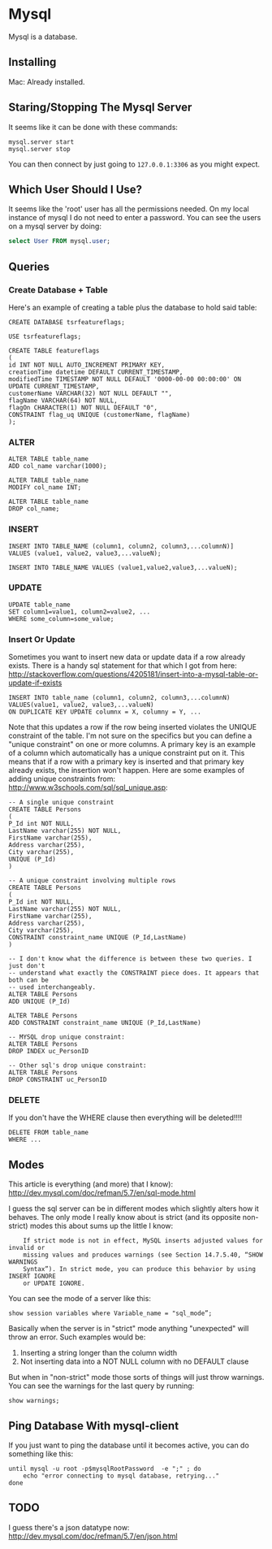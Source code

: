 Mysql
=====

Mysql is a database.

Installing
----------

Mac: Already installed.

Staring/Stopping The Mysql Server
---------------------------------

It seems like it can be done with these commands:

```
mysql.server start
mysql.server stop
```

You can then connect by just going to `127.0.0.1:3306` as you might expect.

Which User Should I Use?
------------------------

It seems like the 'root' user has all the permissions needed. On my local
instance of mysql I do not need to enter a password. You can see the users on
a mysql server by doing:

```sql
select User FROM mysql.user;
```

Queries
-------

### Create Database + Table

Here's an example of creating a table plus the database to hold said table:

```
CREATE DATABASE tsrfeatureflags;

USE tsrfeatureflags;

CREATE TABLE featureflags
(
id INT NOT NULL AUTO_INCREMENT PRIMARY KEY,
creationTime datetime DEFAULT CURRENT_TIMESTAMP,
modifiedTime TIMESTAMP NOT NULL DEFAULT '0000-00-00 00:00:00' ON UPDATE CURRENT_TIMESTAMP,
customerName VARCHAR(32) NOT NULL DEFAULT "",
flagName VARCHAR(64) NOT NULL,
flagOn CHARACTER(1) NOT NULL DEFAULT "0",
CONSTRAINT flag_uq UNIQUE (customerName, flagName)
);
```

### ALTER

```
ALTER TABLE table_name
ADD col_name varchar(1000);

ALTER TABLE table_name
MODIFY col_name INT;

ALTER TABLE table_name
DROP col_name;
```

### INSERT

```
INSERT INTO TABLE_NAME (column1, column2, column3,...columnN)]  
VALUES (value1, value2, value3,...valueN);
 
INSERT INTO TABLE_NAME VALUES (value1,value2,value3,...valueN);
```

### UPDATE

```
UPDATE table_name
SET column1=value1, column2=value2, ...
WHERE some_column=some_value;
```

### Insert Or Update

Sometimes you want to insert new data or update data if a row already exists.
There is a handy sql statement for that which I got from here:
http://stackoverflow.com/questions/4205181/insert-into-a-mysql-table-or-update-if-exists

```
INSERT INTO table_name (column1, column2, column3,...columnN)
VALUES(value1, value2, value3,...valueN)
ON DUPLICATE KEY UPDATE columnx = X, columny = Y, ...
```

Note that this updates a row if the row being inserted violates the UNIQUE
constraint of the table. I'm not sure on the specifics but you can define a
"unique constraint" on one or more columns. A primary key is an example of a
column which automatically has a unique constraint put on it. This means that
if a row with a primary key is inserted and that primary key already exists,
the insertion won't happen. Here are some examples of adding unique
constraints from: http://www.w3schools.com/sql/sql_unique.asp:

```
-- A single unique constraint
CREATE TABLE Persons
(
P_Id int NOT NULL,
LastName varchar(255) NOT NULL,
FirstName varchar(255),
Address varchar(255),
City varchar(255),
UNIQUE (P_Id)
)

-- A unique constraint involving multiple rows
CREATE TABLE Persons
(
P_Id int NOT NULL,
LastName varchar(255) NOT NULL,
FirstName varchar(255),
Address varchar(255),
City varchar(255),
CONSTRAINT constraint_name UNIQUE (P_Id,LastName)
)

-- I don't know what the difference is between these two queries. I just don't
-- understand what exactly the CONSTRAINT piece does. It appears that both can be
-- used interchangeably.
ALTER TABLE Persons
ADD UNIQUE (P_Id)

ALTER TABLE Persons
ADD CONSTRAINT constraint_name UNIQUE (P_Id,LastName)

-- MYSQL drop unique constraint:
ALTER TABLE Persons
DROP INDEX uc_PersonID

-- Other sql's drop unique constraint:
ALTER TABLE Persons
DROP CONSTRAINT uc_PersonID
```

### DELETE

If you don't have the WHERE clause then everything will be deleted!!!!

```
DELETE FROM table_name
WHERE ...
```

Modes
-----

This article is everything (and more) that I know):
http://dev.mysql.com/doc/refman/5.7/en/sql-mode.html

I guess the sql server can be in different modes which slightly alters how it
behaves. The only mode I really know about is strict (and its opposite
non-strict) modes this about sums up the little I know:

		If strict mode is not in effect, MySQL inserts adjusted values for invalid or
		missing values and produces warnings (see Section 14.7.5.40, “SHOW WARNINGS
		Syntax”). In strict mode, you can produce this behavior by using INSERT IGNORE
		or UPDATE IGNORE.

You can see the mode of a server like this:

```
show session variables where Variable_name = "sql_mode”;
```

Basically when the server is in "strict" mode anything "unexpected" will throw
an error. Such examples would be:

1. Inserting a string longer than the column width
2. Not inserting data into a NOT NULL column with no DEFAULT clause

But when in "non-strict" mode those sorts of things will just throw warnings.
You can see the warnings for the last query by running:

```
show warnings;
```

Ping Database With mysql-client
-------------------------------

If you just want to ping the database until it becomes active, you can do
something like this:

```
until mysql -u root -p$mysqlRootPassword  -e ";" ; do
	echo "error connecting to mysql database, retrying..."
done
```

TODO
----

I guess there's a json datatype now:
http://dev.mysql.com/doc/refman/5.7/en/json.html
